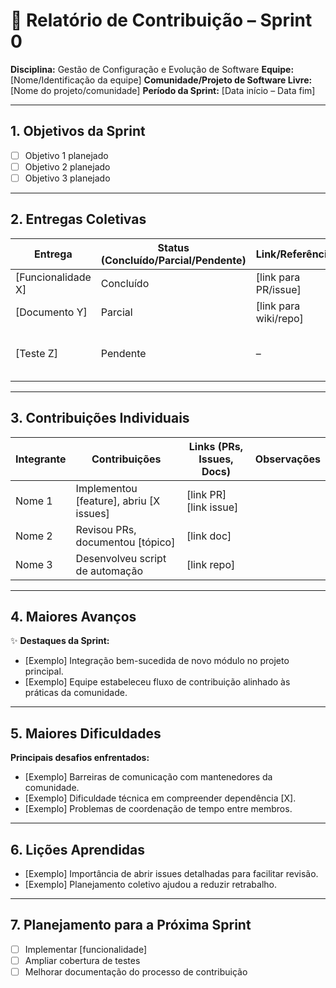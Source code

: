 
# 📝 Relatório de Contribuição – Sprint 0

**Disciplina:** Gestão de Configuração e Evolução de Software
**Equipe:** \[Nome/Identificação da equipe]
**Comunidade/Projeto de Software Livre:** \[Nome do projeto/comunidade]
**Período da Sprint:** \[Data início – Data fim]

---

## 1. Objetivos da Sprint

* [ ] Objetivo 1 planejado
* [ ] Objetivo 2 planejado
* [ ] Objetivo 3 planejado

---

## 2. Entregas Coletivas

| Entrega             | Status (Concluído/Parcial/Pendente) | Link/Referência        | Observações                       |
| ------------------- | ----------------------------------- | ---------------------- | --------------------------------- |
| \[Funcionalidade X] | Concluído                           | \[link para PR/issue]  | Impacto na comunidade             |
| \[Documento Y]      | Parcial                             | \[link para wiki/repo] | Necessita revisão                 |
| \[Teste Z]          | Pendente                            | –                      | Bloqueado por dependência externa |

---

## 3. Contribuições Individuais

| Integrante | Contribuições                             | Links (PRs, Issues, Docs) | Observações |
| ---------- | ----------------------------------------- | ------------------------- | ----------- |
| Nome 1     | Implementou \[feature], abriu \[X issues] | \[link PR] \[link issue]  |             |
| Nome 2     | Revisou PRs, documentou \[tópico]         | \[link doc]               |             |
| Nome 3     | Desenvolveu script de automação           | \[link repo]              |             |

---

## 4. Maiores Avanços

✨ **Destaques da Sprint:**

* \[Exemplo] Integração bem-sucedida de novo módulo no projeto principal.
* \[Exemplo] Equipe estabeleceu fluxo de contribuição alinhado às práticas da comunidade.

---

## 5. Maiores Dificuldades

**Principais desafios enfrentados:**

* \[Exemplo] Barreiras de comunicação com mantenedores da comunidade.
* \[Exemplo] Dificuldade técnica em compreender dependência \[X].
* \[Exemplo] Problemas de coordenação de tempo entre membros.

---

## 6. Lições Aprendidas

* \[Exemplo] Importância de abrir issues detalhadas para facilitar revisão.
* \[Exemplo] Planejamento coletivo ajudou a reduzir retrabalho.

---

## 7. Planejamento para a Próxima Sprint

* [ ] Implementar \[funcionalidade]
* [ ] Ampliar cobertura de testes
* [ ] Melhorar documentação do processo de contribuição